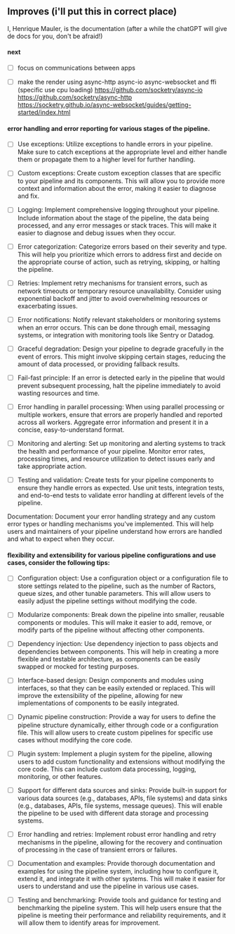 
## Improves (i'll put this in correct place)
I, Henrique Mauler, is the documentation (after a while the chatGPT will give de docs for you, don't be afraid!)

#### next
- [ ] focus on communications between apps
- [ ] make the render using async-http async-io async-websocket and ffi (specific use cpu loading)
https://github.com/socketry/async-io
https://github.com/socketry/async-http
https://socketry.github.io/async-websocket/guides/getting-started/index.html


#### error handling and error reporting for various stages of the pipeline.
- [ ] Use exceptions: Utilize exceptions to handle errors in your pipeline. Make sure to catch exceptions at the appropriate level and either handle them or propagate them to a higher level for further handling.

- [ ] Custom exceptions: Create custom exception classes that are specific to your pipeline and its components. This will allow you to provide more context and information about the error, making it easier to diagnose and fix.

- [ ] Logging: Implement comprehensive logging throughout your pipeline. Include information about the stage of the pipeline, the data being processed, and any error messages or stack traces. This will make it easier to diagnose and debug issues when they occur.

- [ ] Error categorization: Categorize errors based on their severity and type. This will help you prioritize which errors to address first and decide on the appropriate course of action, such as retrying, skipping, or halting the pipeline.

- [ ] Retries: Implement retry mechanisms for transient errors, such as network timeouts or temporary resource unavailability. Consider using exponential backoff and jitter to avoid overwhelming resources or exacerbating issues.

- [ ] Error notifications: Notify relevant stakeholders or monitoring systems when an error occurs. This can be done through email, messaging systems, or integration with monitoring tools like Sentry or Datadog.

- [ ] Graceful degradation: Design your pipeline to degrade gracefully in the event of errors. This might involve skipping certain stages, reducing the amount of data processed, or providing fallback results.

- [ ] Fail-fast principle: If an error is detected early in the pipeline that would prevent subsequent processing, halt the pipeline immediately to avoid wasting resources and time.

- [ ] Error handling in parallel processing: When using parallel processing or multiple workers, ensure that errors are properly handled and reported across all workers. Aggregate error information and present it in a concise, easy-to-understand format.

- [ ] Monitoring and alerting: Set up monitoring and alerting systems to track the health and performance of your pipeline. Monitor error rates, processing times, and resource utilization to detect issues early and take appropriate action.

- [ ] Testing and validation: Create tests for your pipeline components to ensure they handle errors as expected. Use unit tests, integration tests, and end-to-end tests to validate error handling at different levels of the pipeline.

Documentation: Document your error handling strategy and any custom error types or handling mechanisms you've implemented. This will help users and maintainers of your pipeline understand how errors are handled and what to expect when they occur.
#### flexibility and extensibility for various pipeline configurations and use cases, consider the following tips:
- [ ] Configuration object: Use a configuration object or a configuration file to store settings related to the pipeline, such as the number of Ractors, queue sizes, and other tunable parameters. This will allow users to easily adjust the pipeline settings without modifying the code.

- [ ] Modularize components: Break down the pipeline into smaller, reusable components or modules. This will make it easier to add, remove, or modify parts of the pipeline without affecting other components.

- [ ] Dependency injection: Use dependency injection to pass objects and dependencies between components. This will help in creating a more flexible and testable architecture, as components can be easily swapped or mocked for testing purposes.

- [ ] Interface-based design: Design components and modules using interfaces, so that they can be easily extended or replaced. This will improve the extensibility of the pipeline, allowing for new implementations of components to be easily integrated.

- [ ] Dynamic pipeline construction: Provide a way for users to define the pipeline structure dynamically, either through code or a configuration file. This will allow users to create custom pipelines for specific use cases without modifying the core code.

- [ ] Plugin system: Implement a plugin system for the pipeline, allowing users to add custom functionality and extensions without modifying the core code. This can include custom data processing, logging, monitoring, or other features.

- [ ] Support for different data sources and sinks: Provide built-in support for various data sources (e.g., databases, APIs, file systems) and data sinks (e.g., databases, APIs, file systems, message queues). This will enable the pipeline to be used with different data storage and processing systems.

- [ ] Error handling and retries: Implement robust error handling and retry mechanisms in the pipeline, allowing for the recovery and continuation of processing in the case of transient errors or failures.

- [ ] Documentation and examples: Provide thorough documentation and examples for using the pipeline system, including how to configure it, extend it, and integrate it with other systems. This will make it easier for users to understand and use the pipeline in various use cases.

- [ ] Testing and benchmarking: Provide tools and guidance for testing and benchmarking the pipeline system. This will help users ensure that the pipeline is meeting their performance and reliability requirements, and it will allow them to identify areas for improvement.
